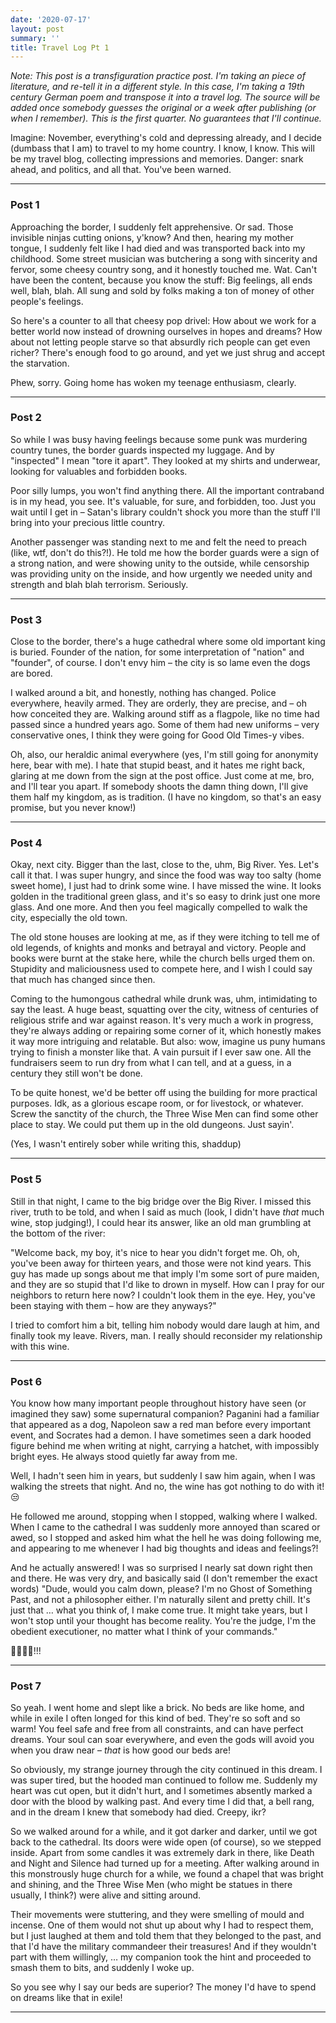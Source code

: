 ```yaml
---
date: '2020-07-17'
layout: post
summary: ''
title: Travel Log Pt 1
---
```


*Note: This post is a transfiguration practice post. I'm taking an piece of literature, and re-tell it in a different
style. In this case, I'm taking a 19th century German poem and transpose it into a travel log. The source will be added
once somebody guesses the original or a week after publishing (or when I remember). This is the first quarter. No
guarantees that I'll continue.*

Imagine: November, everything's cold and depressing already, and I decide (dumbass that I am) to travel to my home
country. I know, I know. This will be my travel blog, collecting impressions and memories. Danger: snark ahead, and
politics, and all that. You've been warned.

-------------

### Post 1

Approaching the border, I suddenly felt apprehensive. Or sad. Those invisible ninjas cutting onions, y'know? And then,
hearing my mother tongue, I suddenly felt like I had died and was transported back into my childhood. Some street
musician was butchering a song with sincerity and fervor, some cheesy country song, and it honestly touched me. Wat.
Can't have been the content, because you know the stuff: Big feelings, all ends well, blah, blah. All sung and sold by
folks making a ton of money of other people's feelings.

So here's a counter to all that cheesy pop drivel: How about we work for a better world now instead of drowning
ourselves in hopes and dreams? How about not letting people starve so that absurdly rich people can get even richer?
There's enough food to go around, and yet we just shrug and accept the starvation.

Phew, sorry. Going home has woken my teenage enthusiasm, clearly.

-------------

### Post 2

So while I was busy having feelings because some punk was murdering country tunes, the border guards inspected my
luggage. And by "inspected" I mean "tore it apart". They looked at my shirts and underwear, looking for valuables and
forbidden books.

Poor silly lumps, you won't find anything there. All the important contraband is in my head, you see. It's valuable, for
sure, and forbidden, too. Just you wait until I get in – Satan's library couldn't shock you more than the stuff I'll
bring into your precious little country.

Another passenger was standing next to me and felt the need to preach (like, wtf, don't do this?!). He told me how the
border guards were a sign of a strong nation, and were showing unity to the outside, while censorship was providing
unity on the inside, and how urgently we needed unity and strength and blah blah terrorism. Seriously.

-------------

### Post 3

Close to the border, there's a huge cathedral where some old important king is buried. Founder of the nation, for some
interpretation of "nation" and "founder", of course. I don't envy him – the city is so lame even the dogs are bored.

I walked around a bit, and honestly, nothing has changed. Police everywhere, heavily armed. They are orderly,
they are precise, and – oh how conceited they are. Walking around stiff as a flagpole, like no time had passed since a
hundred years ago. Some of them had new uniforms – very conservative ones, I think they were going for Good Old Times-y
vibes.

Oh, also, our heraldic animal everywhere (yes, I'm still going for anonymity here, bear with me). I hate that stupid
beast, and it hates me right back, glaring at me down from the sign at the post office. Just come at me, bro, and I'll
tear you apart. If somebody shoots the damn thing down, I'll give them half my kingdom, as is tradition. (I have no
kingdom, so that's an easy promise, but you never know!)

-------------

### Post 4

Okay, next city. Bigger than the last, close to the, uhm, Big River. Yes. Let's call it that. I was super hungry, and
since the food was way too salty (home sweet home), I just had to drink some wine. I have missed the wine. It looks
golden in the traditional green glass, and it's so easy to drink just one more glass. And one more. And then you feel
magically compelled to walk the city, especially the old town.

The old stone houses are looking at me, as if they were itching to tell me of old legends, of knights and monks and
betrayal and victory. People and books were burnt at the stake here, while the church bells urged them on. Stupidity and
maliciousness used to compete here, and I wish I could say that much has changed since then.

Coming to the humongous cathedral while drunk was, uhm, intimidating to say the least. A huge beast, squatting over the
city, witness of centuries of religious strife and war against reason. It's very much a work in progress, they're always
adding or repairing some corner of it, which honestly makes it way more intriguing and relatable. But also: wow, imagine
us puny humans trying to finish a monster like that. A vain pursuit if I ever saw one. All the fundraisers seem to run
dry from what I can tell, and at a guess, in a century they still won't be done.

To be quite honest, we'd be better off using the building for more practical purposes. Idk, as a glorious escape room,
or for livestock, or whatever. Screw the sanctity of the church, the Three Wise Men can find some other place to stay.
We could put them up in the old dungeons. Just sayin'.

(Yes, I wasn't entirely sober while writing this, shaddup)

------------

### Post 5

Still in that night, I came to the big bridge over the Big River. I missed this river, truth to be told, and when I said
as much (look, I didn't have *that* much wine, stop judging!), I could hear its answer, like an old man grumbling at the
bottom of the river:

"Welcome back, my boy, it's nice to hear you didn't forget me. Oh, oh, you've been away for thirteen years, and those
were not kind years. This guy has made up songs about me that imply I'm some sort of pure maiden, and they are so stupid
that I'd like to drown in myself. How can I pray for our neighbors to return here now? I couldn't look them in the eye.
Hey, you've been staying with them – how are they anyways?"

I tried to comfort him a bit, telling him nobody would dare laugh at him, and finally took my leave. Rivers, man. I
really should reconsider my relationship with this wine.

------------

### Post 6

You know how many important people throughout history have seen (or imagined they saw) some supernatural companion?
Paganini had a familiar that appeared as a dog, Napoleon saw a red man before every important event, and Socrates had a
demon. I have sometimes seen a dark hooded figure behind me when writing at night, carrying a hatchet, with impossibly
bright eyes. He always stood quietly far away from me.

Well, I hadn't seen him in years, but suddenly I saw him again, when I was walking the streets that night. And no, the
wine has got nothing to do with it! 😒

He followed me around, stopping when I stopped, walking where I walked. When I came to the cathedral I was suddenly more
annoyed than scared or awed, so I stopped and asked him what the hell he was doing following me, and appearing to me
whenever I had big thoughts and ideas and feelings?!

And he actually answered! I was so surprised I nearly sat down right then and there. He was very dry, and basically said
(I don't remember the exact words) "Dude, would you calm down, please? I'm no Ghost of Something Past, and not a
philosopher either. I'm naturally silent and pretty chill. It's just that … what you think of, I make come true. It might
take years, but I won't stop until your thought has become reality. You're the judge, I'm the obedient executioner, no
matter what I think of your commands."

👻👻👻👻!!!

------------

### Post 7

So yeah. I went home and slept like a brick. No beds are like home, and while in exile I often longed for this kind of
bed. They're so soft and so warm! You feel safe and free from all constraints, and can have perfect dreams. Your soul
can soar everywhere, and even the gods will avoid you when you draw near – *that* is how good our beds are!

So obviously, my strange journey through the city continued in this dream. I was super tired, but the hooded man
continued to follow me. Suddenly my heart was cut open, but it didn't hurt, and I sometimes absently marked a door with
the blood by walking past. And every time I did that, a bell rang, and in the dream I knew that somebody had died.
Creepy, ikr?

So we walked around for a while, and it got darker and darker, until we got back to the cathedral. Its doors were wide
open (of course), so we stepped inside. Apart from some candles it was extremely dark in there, like Death and Night and
Silence had turned up for a meeting. After walking around in this monstrously huge church for a while, we found a chapel
that was bright and shining, and the Three Wise Men (who might be statues in there usually, I think?) were alive and
sitting around.

Their movements were stuttering, and they were smelling of mould and incense. One of them would not shut up about why I
had to respect them, but I just laughed at them and told them that they belonged to the past, and that I'd have the
military commandeer their treasures! And if they wouldn't part with them willingly, … my companion took the hint and
proceeded to smash them to bits, and suddenly I woke up.

So you see why I say our beds are superior? The money I'd have to spend on dreams like that in exile!

-----------

